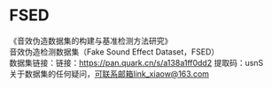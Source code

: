# FSED
《音效伪造数据集的构建与基准检测方法研究》<br>
音效伪造检测数据集（Fake Sound Effect Dataset，FSED）<br>
数据集链接：链接：https://pan.quark.cn/s/a138a1ff0dd2 提取码：usnS<br>
关于数据集的任何疑问，可联系邮箱link_xiaow@163.com<br>
